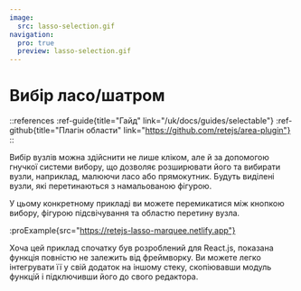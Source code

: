 ```yaml
---
image:
  src: lasso-selection.gif
navigation:
  pro: true
  preview: lasso-selection.gif
---
```


# Вибір ласо/шатром

::references
:ref-guide{title="Гайд" link="/uk/docs/guides/selectable"}
:ref-github{title="Плагін области" link="https://github.com/retejs/area-plugin"}
::

Вибір вузлів можна здійснити не лише кліком, але й за допомогою гнучкої системи вибору, що дозволяє розширювати його та вибирати вузли, наприклад, малюючи ласо або прямокутник. Будуть виділені вузли, які перетинаються з намальованою фігурою.

У цьому конкретному прикладі ви можете перемикатися між кнопкою вибору, фігурою підсвічування та областю перетину вузла.

:proExample{src="https://retejs-lasso-marquee.netlify.app"}

Хоча цей приклад спочатку був розроблений для React.js, показана функція повністю не залежить від фреймворку. Ви можете легко інтегрувати її у свій додаток на іншому стеку, скопіювавши модуль функцій і підключивши його до свого редактора.
